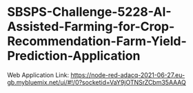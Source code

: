 # SBSPS-Challenge-5228-AI-Assisted-Farming-for-Crop-Recommendation-Farm-Yield-Prediction-Application
Web Application Link: https://node-red-adacq-2021-06-27.eu-gb.mybluemix.net/ui/#!/0?socketid=VaY9jOTNSrZCbm35AAAQ
